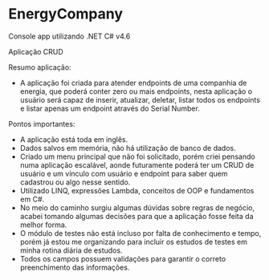 # EnergyCompany
Console app utilizando .NET C# v4.6

Aplicação CRUD

Resumo aplicação:

  - A aplicação foi criada para atender endpoints de uma companhia de energia, que poderá conter zero ou mais endpoints, nesta aplicação o usuário será capaz de inserir, atualizar, deletar, listar todos os endpoints e listar apenas um endpoint através do Serial Number.

Pontos importantes:
  - A aplicação está toda em inglês.
  - Dados salvos em memória, não há utilização de banco de dados.
  - Criado um menu principal que não foi solicitado, porém criei pensando numa aplicação escalável, aonde futuramente poderá ter um CRUD de usuário e um vínculo com usuário e endpoint para saber quem cadastrou ou algo nesse sentido.
  - Utilizado LINQ, expressões Lambda, conceitos de OOP e fundamentos em C#.
  - No meio do caminho surgiu algumas dúvidas sobre regras de negócio, acabei tomando algumas decisões para que a aplicação fosse feita da melhor forma.
  - O módulo de testes não está incluso por falta de conhecimento e tempo, porém já estou me organizando para incluir os estudos de testes em minha rotina diária de estudos.
  - Todos os campos possuem validações para garantir o correto preenchimento das informações.
